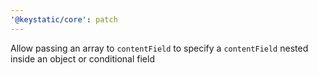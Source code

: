 ```yaml
---
'@keystatic/core': patch
---
```


Allow passing an array to `contentField` to specify a `contentField` nested inside an object or conditional field
